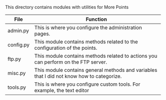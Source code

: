 This directory contains modules with utilities for More Points

| File   | Function    |
|--------------- | --------------- |
| admin.py  | This is where you configure the administration pages. |
| config.py | This module contains methods related to the configuration of the points.   |
| ftp.py    | This module contains methods related to actions you can perform on the FTP server.   |
| misc.py   | This module contains general methods and variables that I did not know how to categorize.   |
| tools.py  | This is where you configure custom tools. For example, the text editor |

